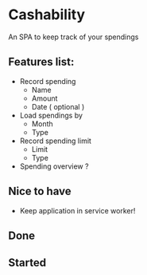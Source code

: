 # Cashability

An SPA to keep track of your spendings

## Features list:

- Record spending
    - Name
    - Amount
    - Date ( optional )
- Load spendings by
    - Month
    - Type
- Record spending limit
    - Limit
    - Type
- Spending overview ? 

## Nice to have

- Keep application in service worker!

## Done

## Started

